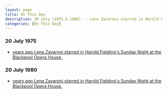 ```yaml
---
layout: page
title: On This Day
description: 20 July (1975 & 1980)  - Lena Zavaroni starred in Harold Fielding's Sunday Night at the Blackpool Opera House.
categories: [On This Day]
---
```


### 20 July 1975
* [<span id="age1"></span> years ago Lena Zavaroni starred in Harold Fielding's Sunday Night at the Blackpool Opera House.](/theatre/harold%20fielding/blackpool%20opera%20house/1975/07/20/harold-fieldings-sunday-night-at-the-blackpool-opera-house.html)

### 20 July 1980
* [<span id="age2"></span> years ago Lena Zavaroni starred in Harold Fielding's Sunday Night at the Blackpool Opera House.](/theatre/harold%20fielding/blackpool%20opera%20house/1980/07/20/harold-fieldings-sunday-night-at-the-blackpool-opera-house.html)

<!-- Script for calculating number of years ago -->
<script>
var dob = '19750720';
var year = Number(dob.substr(0, 4));
var month = Number(dob.substr(4, 2)) - 1;
var day = Number(dob.substr(6, 2));
var today = new Date();
var age1 = today.getFullYear() - year;
if (today.getMonth() < month || (today.getMonth() == month && today.getDate() < day)) {
age1--;
}
document.getElementById("age1").innerHTML=age1;

var dob = '19800720';
var year = Number(dob.substr(0, 4));
var month = Number(dob.substr(4, 2)) - 1;
var day = Number(dob.substr(6, 2));
var today = new Date();
var age2 = today.getFullYear() - year;
if (today.getMonth() < month || (today.getMonth() == month && today.getDate() < day)) {
age2--;
}
document.getElementById("age2").innerHTML=age2;
</script>

